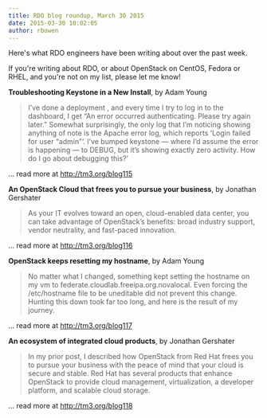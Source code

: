 ```yaml
---
title: RDO blog roundup, March 30 2015
date: 2015-03-30 10:02:05
author: rbowen
---
```


Here's what RDO engineers have been writing about over the past week.

If you're writing about RDO, or about OpenStack on CentOS, Fedora or RHEL, and you're not on my list, please let me know!

**Troubleshooting Keystone in a New Install**, by Adam Young

> I’ve done a deployment , and every time I try to log in to the dashboard, I get “An error occurred authenticating. Please try again later.” Somewhat surprisingly, the only log that I’m noticing showing anything of note is the Apache error log, which reports ‘Login failed for user “admin”‘. I’ve bumped keystone — where I’d assume the error is happening — to DEBUG, but it’s showing exactly zero activity. How do I go about debugging this?’

... read more at http://tm3.org/blog115

**An OpenStack Cloud that frees you to pursue your business**, by Jonathan Gershater

> As your IT evolves toward an open, cloud-enabled data center, you can take advantage of OpenStack’s benefits: broad industry support, vendor neutrality, and fast-paced innovation.

... read more at http://tm3.org/blog116

**OpenStack keeps resetting my hostname**, by Adam Young

> No matter what I changed, something kept setting the hostname on my vm to federate.cloudlab.freeipa.org.novalocal. Even forcing the /etc/hostname file to be uneditable did not prevent this change. Hunting this down took far too long, and here is the result of my journey.

... read more at http://tm3.org/blog117

**An ecosystem of integrated cloud products**, by Jonathan Gershater

> In my prior post, I described how OpenStack from Red Hat frees  you to pursue your business with the peace of mind that your cloud is secure and stable. Red Hat has several products that enhance OpenStack to provide cloud management, virtualization, a developer platform, and scalable cloud storage.

... read more at http://tm3.org/blog118
